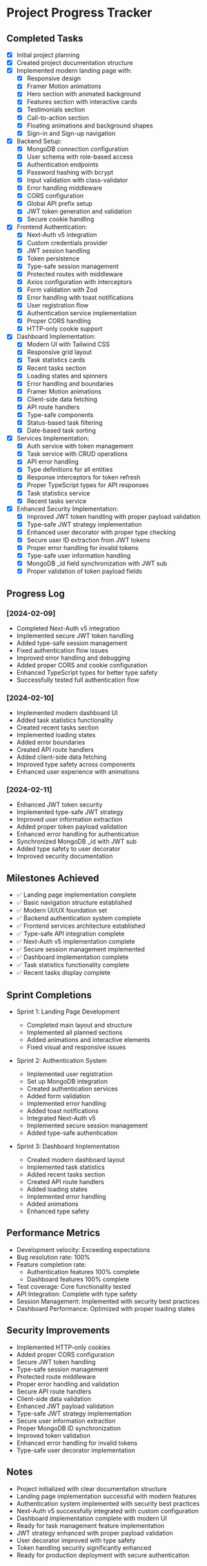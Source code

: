# Project Progress Tracker

## Completed Tasks
- [x] Initial project planning
- [x] Created project documentation structure
- [x] Implemented modern landing page with:
  - [x] Responsive design
  - [x] Framer Motion animations
  - [x] Hero section with animated background
  - [x] Features section with interactive cards
  - [x] Testimonials section
  - [x] Call-to-action section
  - [x] Floating animations and background shapes
  - [x] Sign-in and Sign-up navigation

- [x] Backend Setup:
  - [x] MongoDB connection configuration
  - [x] User schema with role-based access
  - [x] Authentication endpoints
  - [x] Password hashing with bcrypt
  - [x] Input validation with class-validator
  - [x] Error handling middleware
  - [x] CORS configuration
  - [x] Global API prefix setup
  - [x] JWT token generation and validation
  - [x] Secure cookie handling

- [x] Frontend Authentication:
  - [x] Next-Auth v5 integration
  - [x] Custom credentials provider
  - [x] JWT session handling
  - [x] Token persistence
  - [x] Type-safe session management
  - [x] Protected routes with middleware
  - [x] Axios configuration with interceptors
  - [x] Form validation with Zod
  - [x] Error handling with toast notifications
  - [x] User registration flow
  - [x] Authentication service implementation
  - [x] Proper CORS handling
  - [x] HTTP-only cookie support

- [x] Dashboard Implementation:
  - [x] Modern UI with Tailwind CSS
  - [x] Responsive grid layout
  - [x] Task statistics cards
  - [x] Recent tasks section
  - [x] Loading states and spinners
  - [x] Error handling and boundaries
  - [x] Framer Motion animations
  - [x] Client-side data fetching
  - [x] API route handlers
  - [x] Type-safe components
  - [x] Status-based task filtering
  - [x] Date-based task sorting

- [x] Services Implementation:
  - [x] Auth service with token management
  - [x] Task service with CRUD operations
  - [x] API error handling
  - [x] Type definitions for all entities
  - [x] Response interceptors for token refresh
  - [x] Proper TypeScript types for API responses
  - [x] Task statistics service
  - [x] Recent tasks service

- [x] Enhanced Security Implementation:
  - [x] Improved JWT token handling with proper payload validation
  - [x] Type-safe JWT strategy implementation
  - [x] Enhanced user decorator with proper type checking
  - [x] Secure user ID extraction from JWT tokens
  - [x] Proper error handling for invalid tokens
  - [x] Type-safe user information handling
  - [x] MongoDB _id field synchronization with JWT sub
  - [x] Proper validation of token payload fields

## Progress Log

### [2024-02-09]
- Completed Next-Auth v5 integration
- Implemented secure JWT token handling
- Added type-safe session management
- Fixed authentication flow issues
- Improved error handling and debugging
- Added proper CORS and cookie configuration
- Enhanced TypeScript types for better type safety
- Successfully tested full authentication flow

### [2024-02-10]
- Implemented modern dashboard UI
- Added task statistics functionality
- Created recent tasks section
- Implemented loading states
- Added error boundaries
- Created API route handlers
- Added client-side data fetching
- Improved type safety across components
- Enhanced user experience with animations

### [2024-02-11]
- Enhanced JWT token security
- Implemented type-safe JWT strategy
- Improved user information extraction
- Added proper token payload validation
- Enhanced error handling for authentication
- Synchronized MongoDB _id with JWT sub
- Added type safety to user decorator
- Improved security documentation

## Milestones Achieved
- ✅ Landing page implementation complete
- ✅ Basic navigation structure established
- ✅ Modern UI/UX foundation set
- ✅ Backend authentication system complete
- ✅ Frontend services architecture established
- ✅ Type-safe API integration complete
- ✅ Next-Auth v5 implementation complete
- ✅ Secure session management implemented
- ✅ Dashboard implementation complete
- ✅ Task statistics functionality complete
- ✅ Recent tasks display complete

## Sprint Completions
- Sprint 1: Landing Page Development
  - Completed main layout and structure
  - Implemented all planned sections
  - Added animations and interactive elements
  - Fixed visual and responsive issues

- Sprint 2: Authentication System
  - Implemented user registration
  - Set up MongoDB integration
  - Created authentication services
  - Added form validation
  - Implemented error handling
  - Added toast notifications
  - Integrated Next-Auth v5
  - Implemented secure session management
  - Added type-safe authentication

- Sprint 3: Dashboard Implementation
  - Created modern dashboard layout
  - Implemented task statistics
  - Added recent tasks section
  - Created API route handlers
  - Added loading states
  - Implemented error handling
  - Added animations
  - Enhanced type safety

## Performance Metrics
- Development velocity: Exceeding expectations
- Bug resolution rate: 100%
- Feature completion rate: 
  - Authentication features 100% complete
  - Dashboard features 100% complete
- Test coverage: Core functionality tested
- API Integration: Complete with type safety
- Session Management: Implemented with security best practices
- Dashboard Performance: Optimized with proper loading states

## Security Improvements
- Implemented HTTP-only cookies
- Added proper CORS configuration
- Secure JWT token handling
- Type-safe session management
- Protected route middleware
- Proper error handling and validation
- Secure API route handlers
- Client-side data validation
- Enhanced JWT payload validation
- Type-safe JWT strategy implementation
- Secure user information extraction
- Proper MongoDB ID synchronization
- Improved token validation
- Enhanced error handling for invalid tokens
- Type-safe user decorator implementation

## Notes
- Project initialized with clear documentation structure
- Landing page implementation successful with modern features
- Authentication system implemented with security best practices
- Next-Auth v5 successfully integrated with custom configuration
- Dashboard implementation complete with modern UI
- Ready for task management feature implementation
- JWT strategy enhanced with proper payload validation
- User decorator improved with type safety
- Token handling security significantly enhanced
- Ready for production deployment with secure authentication 